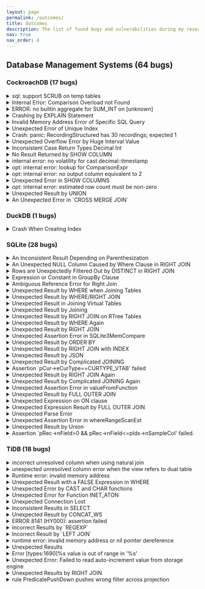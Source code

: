 ```yaml
---
layout: page
permalink: /outcomes/
title: Outcomes
description: The list of found bugs and vulnerabilities during my research.
nav: true
nav_order: 4
---
```


<!-- pages/outcomes.md -->
<div class="outcomes">

<h2>Database Management Systems (64 bugs)</h2>
<h3>CockroachDB (17 bugs)</h3>
<details>
<summary>sql: support SCRUB on temp tables</summary>
Status: confirmed<br />
Link: <a href="https://github.com/cockroachdb/cockroach/issues/83770">https://github.com/cockroachdb/cockroach/issues/83770</a> <br />
</details>
<details>
<summary>Internal Error: Comparison Overload not Found</summary>
Status: confirmed<br />
Link: <a href="https://github.com/cockroachdb/cockroach/issues/83792">https://github.com/cockroachdb/cockroach/issues/83792</a> <br />
</details>
<details>
<summary>ERROR: no builtin aggregate for SUM_INT on [unknown]</summary>
Status: confirmed<br />
Link: <a href="https://github.com/cockroachdb/cockroach/issues/83874">https://github.com/cockroachdb/cockroach/issues/83874</a> <br />
</details>
<details>
<summary>Crashing by EXPLAIN Statement</summary>
Status: unconfirmed<br />
Link: <a href="https://github.com/cockroachdb/cockroach/issues/83965">https://github.com/cockroachdb/cockroach/issues/83965</a> <br />
</details>
<details>
<summary>Invalid Memory Address Error of Specific SQL Query</summary>
Status: unconfirmed<br />
Link: <a href="https://github.com/cockroachdb/cockroach/issues/83973">https://github.com/cockroachdb/cockroach/issues/83973</a> <br />
</details>
<details>
<summary>Unexpected Error of Unique Index</summary>
Status: unconfirmed<br />
Link: <a href="https://github.com/cockroachdb/cockroach/issues/83976">https://github.com/cockroachdb/cockroach/issues/83976</a> <br />
</details>
<details>
<summary>Crash: panic: RecordingStructured has 30 recordings; expected 1</summary>
Status: unconfirmed<br />
Link: <a href="https://github.com/cockroachdb/cockroach/issues/84056">https://github.com/cockroachdb/cockroach/issues/84056</a> <br />
</details>
<details>
<summary>Unexpected Overflow Error by Huge Interval Value</summary>
Status: unconfirmed<br />
Link: <a href="https://github.com/cockroachdb/cockroach/issues/84154">https://github.com/cockroachdb/cockroach/issues/84154</a> <br />
</details>
<details>
<summary>Inconsistent Case Return Types Decimal Int</summary>
Status: unconfirmed<br />
Link: <a href="https://github.com/cockroachdb/cockroach/issues/85356">https://github.com/cockroachdb/cockroach/issues/85356</a> <br />
</details>
<details>
<summary>No Result Returned by SHOW COLUMN</summary>
Status: unconfirmed<br />
Link: <a href="https://github.com/cockroachdb/cockroach/issues/85388">https://github.com/cockroachdb/cockroach/issues/85388</a> <br />
</details>
<details>
<summary>internal error: no volatility for cast decimal::timestamp</summary>
Status: unconfirmed<br />
Link: <a href="https://github.com/cockroachdb/cockroach/issues/85389">https://github.com/cockroachdb/cockroach/issues/85389</a> <br />
</details>
<details>
<summary>opt: internal error: lookup for ComparisonExpr</summary>
Status: unconfirmed<br />
Link: <a href="https://github.com/cockroachdb/cockroach/issues/85390">https://github.com/cockroachdb/cockroach/issues/85390</a> <br />
</details>
<details>
<summary>opt: internal error: no output column equivalent to 2</summary>
Status: unconfirmed<br />
Link: <a href="https://github.com/cockroachdb/cockroach/issues/85393">https://github.com/cockroachdb/cockroach/issues/85393</a> <br />
</details>
<details>
<summary>Unexpected Error in SHOW COLUMNS</summary>
Status: unconfirmed<br />
Link: <a href="https://github.com/cockroachdb/cockroach/issues/85394">https://github.com/cockroachdb/cockroach/issues/85394</a> <br />
</details>
<details>
<summary>opt: internal error: estimated row count must be non-zero </summary>
Status: unconfirmed<br />
Link: <a href="https://github.com/cockroachdb/cockroach/issues/85499">https://github.com/cockroachdb/cockroach/issues/85499</a> <br />
</details>
<details>
<summary>Unexpected Result by UNION</summary>
Status: unconfirmed<br />
Link: <a href="https://github.com/cockroachdb/cockroach/issues/85502">https://github.com/cockroachdb/cockroach/issues/85502</a> <br />
</details>
<details>
<summary>An Unexpected Error in `CROSS MERGE JOIN`</summary>
Status: unconfirmed<br />
Link: <a href="https://github.com/cockroachdb/cockroach/issues/88104">https://github.com/cockroachdb/cockroach/issues/88104</a> <br />
</details>
<h3>DuckDB (1 bugs)</h3>
<details>
<summary>Crash When Creating Index</summary>
Status: unconfirmed<br />
Link: <a href="https://github.com/duckdb/duckdb/issues/4976">https://github.com/duckdb/duckdb/issues/4976</a> <br />
</details>
<h3>SQLite (28 bugs)</h3>
<details>
<summary>An Inconsistent Result Depending on Parenthesization</summary>
Status: fixed<br />
Link: <a href="https://sqlite.org/forum/forumpost/af3d07f908">https://sqlite.org/forum/forumpost/af3d07f908</a> <br />
</details>
<details>
<summary>An Unexpected NULL Column Caused by Where Clause in RIGHT JOIN</summary>
Status: fixed<br />
Link: <a href="https://sqlite.org/forum/forumpost/41cc3851d8">https://sqlite.org/forum/forumpost/41cc3851d8</a> <br />
</details>
<details>
<summary>Rows are Unexpectedly Filtered Out by DISTINCT in RIGHT JOIN</summary>
Status: fixed<br />
Link: <a href="https://sqlite.org/forum/forumpost/c06b10ad7e">https://sqlite.org/forum/forumpost/c06b10ad7e</a> <br />
</details>
<details>
<summary>Expression or Constant in GroupBy Clause</summary>
Status: fixed<br />
Link: <a href="https://sqlite.org/forum/forumpost/2458c5dea2">https://sqlite.org/forum/forumpost/2458c5dea2</a> <br />
</details>
<details>
<summary>Ambiguous Reference Error for Right Join</summary>
Status: confirmed<br />
Link: <a href="https://sqlite.org/forum/forumpost/e90a8e6e6f">https://sqlite.org/forum/forumpost/e90a8e6e6f</a> <br />
</details>
<details>
<summary>Unexpected Result by WHERE when Joining Tables</summary>
Status: fixed<br />
Link: <a href="https://sqlite.org/forum/forumpost/687b0bf563">https://sqlite.org/forum/forumpost/687b0bf563</a> <br />
</details>
<details>
<summary>Unexpected Result by WHERE/RIGHT JOIN</summary>
Status: fixed<br />
Link: <a href="https://sqlite.org/forum/forumpost/5cfe08eed6">https://sqlite.org/forum/forumpost/5cfe08eed6</a> <br />
</details>
<details>
<summary>Unexpected Result in Joining Virtual Tables</summary>
Status: fixed<br />
Link: <a href="https://sqlite.org/forum/forumpost/3902c7b833">https://sqlite.org/forum/forumpost/3902c7b833</a> <br />
</details>
<details>
<summary>Unexpected Result by Joining</summary>
Status: fixed<br />
Link: <a href="https://sqlite.org/forum/forumpost/c2554d560b">https://sqlite.org/forum/forumpost/c2554d560b</a> <br />
</details>
<details>
<summary>Unexpected Result by RIGHT JOIN on RTree Tables</summary>
Status: fixed<br />
Link: <a href="https://sqlite.org/forum/forumpost/087de2d9ec">https://sqlite.org/forum/forumpost/087de2d9ec</a> <br />
</details>
<details>
<summary>Unexpected Result by WHERE Again</summary>
Status: fixed<br />
Link: <a href="https://sqlite.org/forum/forumpost/de16c4abe2">https://sqlite.org/forum/forumpost/de16c4abe2</a> <br />
</details>
<details>
<summary>Unexpected Result by RIGHT JOIN</summary>
Status: fixed<br />
Link: <a href="https://sqlite.org/forum/forumpost/206d99a16d">https://sqlite.org/forum/forumpost/206d99a16d</a> <br />
</details>
<details>
<summary>Unexpected Assertion Error in SQLite3MemCompare</summary>
Status: fixed<br />
Link: <a href="https://sqlite.org/forum/forumpost/800eecf5e6">https://sqlite.org/forum/forumpost/800eecf5e6</a> <br />
</details>
<details>
<summary>Unexpected Result by ORDER BY</summary>
Status: fixed<br />
Link: <a href="https://sqlite.org/forum/forumpost/323f86cc30">https://sqlite.org/forum/forumpost/323f86cc30</a> <br />
</details>
<details>
<summary>Unexpected Result by RIGHT JOIN with INDEX</summary>
Status: fixed<br />
Link: <a href="https://sqlite.org/forum/forumpost/c4676c4956">https://sqlite.org/forum/forumpost/c4676c4956</a> <br />
</details>
<details>
<summary>Unexpected Result by JSON</summary>
Status: fixed<br />
Link: <a href="https://sqlite.org/forum/forumpost/3d9caa45cb">https://sqlite.org/forum/forumpost/3d9caa45cb</a> <br />
</details>
<details>
<summary>Unexpected Result by Complicated JOINING</summary>
Status: unconfirmed<br />
Link: <a href="https://sqlite.org/forum/forumpost/eeb8173cf8">https://sqlite.org/forum/forumpost/eeb8173cf8</a> <br />
</details>
<details>
<summary>Assertion `pCur->eCurType==CURTYPE_VTAB' failed</summary>
Status: fixed<br />
Link: <a href="https://sqlite.org/forum/forumpost/dafe0500b0">https://sqlite.org/forum/forumpost/dafe0500b0</a> <br />
</details>
<details>
<summary>Unexpected Result by RIGHT JOIN Again</summary>
Status: fixed<br />
Link: <a href="https://sqlite.org/forum/forumpost/51e6959f61">https://sqlite.org/forum/forumpost/51e6959f61</a> <br />
</details>
<details>
<summary>Unexpected Result by Complicated JOINING Again</summary>
Status: fixed<br />
Link: <a href="https://sqlite.org/forum/forumpost/b40696f501">https://sqlite.org/forum/forumpost/b40696f501</a> <br />
</details>
<details>
<summary>Unexpected Assertion Error in valueFromFunction</summary>
Status: unconfirmed<br />
Link: <a href="https://sqlite.org/forum/forumpost/e3243e07e8">https://sqlite.org/forum/forumpost/e3243e07e8</a> <br />
</details>
<details>
<summary>Unexpected Result by FULL OUTER JOIN</summary>
Status: fixed<br />
Link: <a href="https://sqlite.org/forum/forumpost/5610c17c3d">https://sqlite.org/forum/forumpost/5610c17c3d</a> <br />
</details>
<details>
<summary>Unexpected Expression on ON clause</summary>
Status: fixed<br />
Link: <a href="https://sqlite.org/forum/forumpost/57bdf2217d">https://sqlite.org/forum/forumpost/57bdf2217d</a> <br />
</details>
<details>
<summary>Unexpected Expression Result by FULL OUTER JOIN</summary>
Status: fixed<br />
Link: <a href="https://sqlite.org/forum/forumpost/6650cd40b5">https://sqlite.org/forum/forumpost/6650cd40b5</a> <br />
</details>
<details>
<summary>Unexpected Parse Error</summary>
Status: fixed<br />
Link: <a href="https://sqlite.org/forum/forumpost/1a7fea4651">https://sqlite.org/forum/forumpost/1a7fea4651</a> <br />
</details>
<details>
<summary>Unexpected Assertion Error in whereRangeScanEst</summary>
Status: fixed<br />
Link: <a href="https://sqlite.org/forum/forumpost/c3496cf6b1">https://sqlite.org/forum/forumpost/c3496cf6b1</a> <br />
</details>
<details>
<summary>Unexpected Result by Union</summary>
Status: unconfirmed<br />
Link: <a href="https://sqlite.org/forum/forumpost/174afeae57">https://sqlite.org/forum/forumpost/174afeae57</a> <br />
</details>
<details>
<summary>Assertion `pRec->nField>0 && pRec->nField<=pIdx->nSampleCol' failed.</summary>
Status: unconfirmed<br />
Link: <a href="https://sqlite.org/forum/forumpost/3607259d3c">https://sqlite.org/forum/forumpost/3607259d3c</a> <br />
</details>
<h3>TiDB (18 bugs)</h3>
<details>
<summary>incorrect unresolved column when using natural join</summary>
Status: confirmed<br />
Link: <a href="https://github.com/pingcap/tidb/issues/35522">https://github.com/pingcap/tidb/issues/35522</a> <br />
</details>
<details>
<summary>unexpected unresolved column error when the view refers to dual table</summary>
Status: fixed<br />
Link: <a href="https://github.com/pingcap/tidb/issues/35527">https://github.com/pingcap/tidb/issues/35527</a> <br />
</details>
<details>
<summary>Runtime error: invalid memory address</summary>
Status: confirmed<br />
Link: <a href="https://github.com/pingcap/tidb/issues/35623">https://github.com/pingcap/tidb/issues/35623</a> <br />
</details>
<details>
<summary>Unexpected Result with a FALSE Expression in WHERE</summary>
Status: confirmed<br />
Link: <a href="https://github.com/pingcap/tidb/issues/35645">https://github.com/pingcap/tidb/issues/35645</a> <br />
</details>
<details>
<summary>Unexpected Error by CAST and CHAR functions</summary>
Status: confirmed<br />
Link: <a href="https://github.com/pingcap/tidb/issues/35652">https://github.com/pingcap/tidb/issues/35652</a> <br />
</details>
<details>
<summary>Unexpected Error for Function INET_ATON</summary>
Status: confirmed<br />
Link: <a href="https://github.com/pingcap/tidb/issues/35677">https://github.com/pingcap/tidb/issues/35677</a> <br />
</details>
<details>
<summary>Unexpected Connection Lost</summary>
Status: confirmed<br />
Link: <a href="https://github.com/pingcap/tidb/issues/35678">https://github.com/pingcap/tidb/issues/35678</a> <br />
</details>
<details>
<summary>Inconsistent Results in SELECT</summary>
Status: unconfirmed<br />
Link: <a href="https://github.com/pingcap/tidb/issues/36853">https://github.com/pingcap/tidb/issues/36853</a> <br />
</details>
<details>
<summary>Unexpected Result by CONCAT_WS</summary>
Status: unconfirmed<br />
Link: <a href="https://github.com/pingcap/tidb/issues/36888">https://github.com/pingcap/tidb/issues/36888</a> <br />
</details>
<details>
<summary>ERROR 8141 (HY000): assertion failed</summary>
Status: unconfirmed<br />
Link: <a href="https://github.com/pingcap/tidb/issues/38295">https://github.com/pingcap/tidb/issues/38295</a> <br />
</details>
<details>
<summary>Incorrect Results by `REGEXP`</summary>
Status: unconfirmed<br />
Link: <a href="https://github.com/pingcap/tidb/issues/38303">https://github.com/pingcap/tidb/issues/38303</a> <br />
</details>
<details>
<summary>Incorrect Result by `LEFT JOIN`</summary>
Status: unconfirmed<br />
Link: <a href="https://github.com/pingcap/tidb/issues/38304">https://github.com/pingcap/tidb/issues/38304</a> <br />
</details>
<details>
<summary>runtime error: invalid memory address or nil pointer dereference</summary>
Status: unconfirmed<br />
Link: <a href="https://github.com/pingcap/tidb/issues/38305">https://github.com/pingcap/tidb/issues/38305</a> <br />
</details>
<details>
<summary>Unexpected Results</summary>
Status: unconfirmed<br />
Link: <a href="https://github.com/pingcap/tidb/issues/38310">https://github.com/pingcap/tidb/issues/38310</a> <br />
</details>
<details>
<summary>Error [types:1690]%s value is out of range in '%s'</summary>
Status: unconfirmed<br />
Link: <a href="https://github.com/pingcap/tidb/issues/38352">https://github.com/pingcap/tidb/issues/38352</a> <br />
</details>
<details>
<summary>Unexpected Error: Failed to read auto-increment value from storage engine</summary>
Status: unconfirmed<br />
Link: <a href="https://github.com/pingcap/tidb/issues/38483">https://github.com/pingcap/tidb/issues/38483</a> <br />
</details>
<details>
<summary>Unexpected Results by RIGHT JOIN</summary>
Status: unconfirmed<br />
Link: <a href="https://github.com/pingcap/tidb/issues/38654">https://github.com/pingcap/tidb/issues/38654</a> <br />
</details>
<details>
<summary>rule PredicatePushDown pushes wrong filter across projection</summary>
Status: unconfirmed<br />
Link: <a href="https://github.com/pingcap/tidb/issues/38736">https://github.com/pingcap/tidb/issues/38736</a> <br />
</details>


</div>